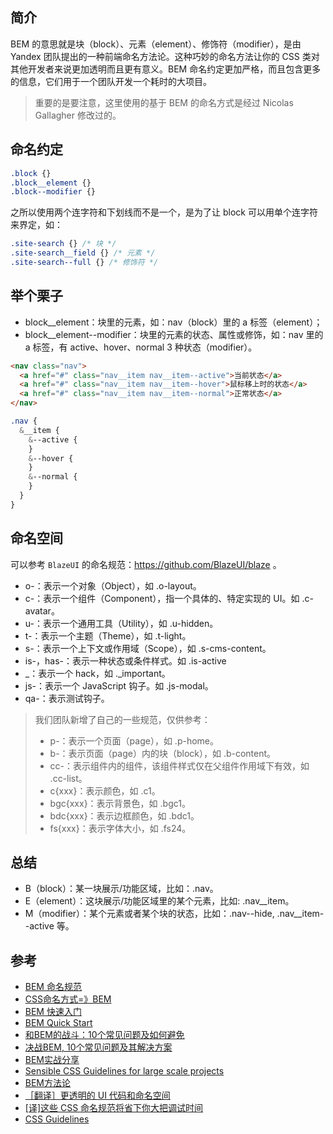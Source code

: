 ## 简介
BEM 的意思就是块（block）、元素（element）、修饰符（modifier），是由 Yandex 团队提出的一种前端命名方法论。这种巧妙的命名方法让你的 CSS 类对其他开发者来说更加透明而且更有意义。BEM 命名约定更加严格，而且包含更多的信息，它们用于一个团队开发一个耗时的大项目。
> 重要的是要注意，这里使用的基于 BEM 的命名方式是经过 Nicolas Gallagher 修改过的。

## 命名约定
```css
.block {}
.block__element {}
.block--modifier {}
```
之所以使用两个连字符和下划线而不是一个，是为了让 block 可以用单个连字符来界定，如：
```css
.site-search {} /* 块 */
.site-search__field {} /* 元素 */
.site-search--full {} /* 修饰符 */
```

## 举个栗子
- block__element：块里的元素，如：nav（block）里的 a 标签（element）；
- block__element--modifier：块里的元素的状态、属性或修饰，如：nav 里的 a 标签，有 active、hover、normal 3 种状态（modifier）。
```html
<nav class="nav">
  <a href="#" class="nav__item nav__item--active">当前状态</a>
  <a href="#" class="nav__item nav__item--hover">鼠标移上时的状态</a>
  <a href="#" class="nav__item nav__item--normal">正常状态</a>
</nav>
```
```scss
.nav {
  &__item {
    &--active {
    }
    &--hover {
    }
    &--normal {
    }
  }
}
```

## 命名空间
可以参考 `BlazeUI` 的命名规范：https://github.com/BlazeUI/blaze 。
- o-：表示一个对象（Object），如 .o-layout。
- c-：表示一个组件（Component），指一个具体的、特定实现的 UI。如 .c-avatar。
- u-：表示一个通用工具（Utility），如 .u-hidden。
- t-：表示一个主题（Theme），如 .t-light。
- s-：表示一个上下文或作用域（Scope），如 .s-cms-content。
- is-，has-：表示一种状态或条件样式。如 .is-active
- _：表示一个 hack，如 ._important。
- js-：表示一个 JavaScript 钩子。如 .js-modal。
- qa-：表示测试钩子。
> 我们团队新增了自己的一些规范，仅供参考：
> - p-：表示一个页面（page），如 .p-home。
> - b-：表示页面（page）内的块（block），如 .b-content。
> - cc-：表示组件内的组件，该组件样式仅在父组件作用域下有效，如 .cc-list。
> - c{xxx}：表示颜色，如 .c1。
> - bgc{xxx}：表示背景色，如 .bgc1。
> - bdc{xxx}：表示边框颜色，如 .bdc1。
> - fs{xxx}：表示字体大小，如 .fs24。

## 总结
- B（block）：某一块展示/功能区域，比如：.nav。
- E（element）：这块展示/功能区域里的某个元素，比如: .nav__item。
- M（modifier）：某个元素或者某个块的状态，比如：.nav--hide, .nav__item--active 等。

## 参考
- [BEM 命名规范](http://www.qianduan.org/post-458.html)
- [CSS命名方式=》BEM](https://github.com/zhongxia245/blog/issues/48)
- [BEM 快速入门](https://github.com/woai30231/webDevDetails/tree/master/15)
- [BEM Quick Start](https://en.bem.info/methodology/quick-start/)
- [和BEM的战斗：10个常见问题及如何避免](https://segmentfault.com/a/1190000006135647)
- [决战BEM, 10个常见问题及其解决方案](https://zhuanlan.zhihu.com/p/26407119?group_id=837593211068362752)
- [BEM实战分享](http://v.youku.com/v_show/id_XMjcwMzczNjkxNg==.html?spm=a2h3j.8428770.3416059.1)
- [Sensible CSS Guidelines for large scale projects](https://github.com/chris-pearce/css-guidelines)
- [BEM方法论](http://www.zcfy.cc/article/faq-methodology-bem-3145.html)
- [［翻译］更透明的 UI 代码和命名空间](http://zangbianxuegu.farbox.com/post/fan-yi-geng-tou-ming-de-ui-dai-ma-he-ming-ming-kong-jian)
- [[译]这些 CSS 命名规范将省下你大把调试时间](https://juejin.im/post/5a6c5881518825733201daf7)
- [CSS Guidelines](https://github.com/chris-pearce/css-guidelines)
